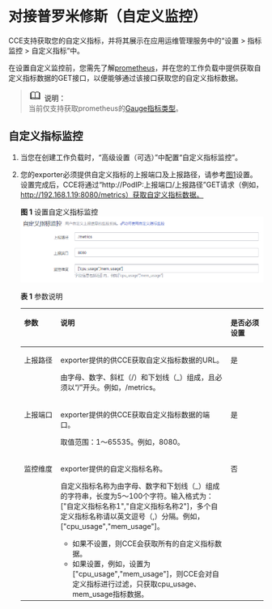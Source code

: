 # 对接普罗米修斯（自定义监控）<a name="cce_01_0201"></a>

CCE支持获取您的自定义指标，并将其展示在应用运维管理服务中的“设置 \> 指标监控 \> 自定义指标”中。

在设置自定义监控前，您需先了解[prometheus](https://prometheus.io/)，并在您的工作负载中提供获取自定义指标数据的GET接口，以便能够通过该接口获取您的自定义指标数据。

>![](public_sys-resources/icon-note.gif) **说明：**   
>当前仅支持获取prometheus的[Gauge指标类型](https://prometheus.io/docs/concepts/metric_types/)。  

## 自定义指标监控<a name="section2050317783613"></a>

1.  当您在创建工作负载时，“高级设置（可选）”中配置“自定义指标监控”。
2.  您的exporter必须提供自定义指标的上报端口及上报路径，请参考[图1](#fig166069267219)设置。设置完成后，CCE将通过“http://PodIP:上报端口/上报路径”GET请求（例如，http://192.168.1.19:8080/metrics）获取自定义指标数据。

    **图 1**  设置自定义指标监控<a name="fig166069267219"></a>  
    ![](figures/设置自定义指标监控.png "设置自定义指标监控")

    **表 1**  参数说明

    <a name="table5772159217"></a>
    <table><thead align="left"><tr id="row107721193110"><th class="cellrowborder" valign="top" width="15%" id="mcps1.2.4.1.1"><p id="p15772197119"><a name="p15772197119"></a><a name="p15772197119"></a>参数</p>
    </th>
    <th class="cellrowborder" valign="top" width="70%" id="mcps1.2.4.1.2"><p id="p197721099117"><a name="p197721099117"></a><a name="p197721099117"></a>说明</p>
    </th>
    <th class="cellrowborder" valign="top" width="15%" id="mcps1.2.4.1.3"><p id="p577213910112"><a name="p577213910112"></a><a name="p577213910112"></a>是否必须设置</p>
    </th>
    </tr>
    </thead>
    <tbody><tr id="row1772191119"><td class="cellrowborder" valign="top" width="15%" headers="mcps1.2.4.1.1 "><p id="p47721291419"><a name="p47721291419"></a><a name="p47721291419"></a>上报路径</p>
    </td>
    <td class="cellrowborder" valign="top" width="70%" headers="mcps1.2.4.1.2 "><p id="p127721192110"><a name="p127721192110"></a><a name="p127721192110"></a>exporter提供的供CCE获取自定义指标数据的URL。</p>
    <p id="p741164816318"><a name="p741164816318"></a><a name="p741164816318"></a>由字母、数字、斜杠（/）和下划线（_）组成，且必须以“/”开头。例如，/metrics。</p>
    </td>
    <td class="cellrowborder" valign="top" width="15%" headers="mcps1.2.4.1.3 "><p id="p777212913113"><a name="p777212913113"></a><a name="p777212913113"></a>是</p>
    </td>
    </tr>
    <tr id="row6772791719"><td class="cellrowborder" valign="top" width="15%" headers="mcps1.2.4.1.1 "><p id="p137721491712"><a name="p137721491712"></a><a name="p137721491712"></a>上报端口</p>
    </td>
    <td class="cellrowborder" valign="top" width="70%" headers="mcps1.2.4.1.2 "><p id="p9772894116"><a name="p9772894116"></a><a name="p9772894116"></a>exporter提供的供CCE获取自定义指标数据的端口。</p>
    <p id="p6639233484"><a name="p6639233484"></a><a name="p6639233484"></a>取值范围：1～65535。例如，8080。</p>
    </td>
    <td class="cellrowborder" valign="top" width="15%" headers="mcps1.2.4.1.3 "><p id="p107721594119"><a name="p107721594119"></a><a name="p107721594119"></a>是</p>
    </td>
    </tr>
    <tr id="row19772091114"><td class="cellrowborder" valign="top" width="15%" headers="mcps1.2.4.1.1 "><p id="p37721291314"><a name="p37721291314"></a><a name="p37721291314"></a>监控维度</p>
    </td>
    <td class="cellrowborder" valign="top" width="70%" headers="mcps1.2.4.1.2 "><p id="p47721997120"><a name="p47721997120"></a><a name="p47721997120"></a>exporter提供的自定义指标名称。</p>
    <p id="p14481141444610"><a name="p14481141444610"></a><a name="p14481141444610"></a>自定义指标名称为由字母、数字和下划线（_）组成的字符串，长度为5～100个字符。输入格式为：["自定义指标名称1","自定义指标名称2"]，多个自定义指标名称请以英文逗号（,）分隔。例如，["cpu_usage","mem_usage"]。</p>
    <a name="ul187211651191910"></a><a name="ul187211651191910"></a><ul id="ul187211651191910"><li>如果不设置，则CCE会获取所有的自定义指标数据。</li><li>如果设置，例如，设置为["cpu_usage","mem_usage"]，则CCE会对自定义指标进行过滤，只获取cpu_usage、mem_usage指标数据。</li></ul>
    </td>
    <td class="cellrowborder" valign="top" width="15%" headers="mcps1.2.4.1.3 "><p id="p147721191118"><a name="p147721191118"></a><a name="p147721191118"></a>否</p>
    </td>
    </tr>
    </tbody>
    </table>


